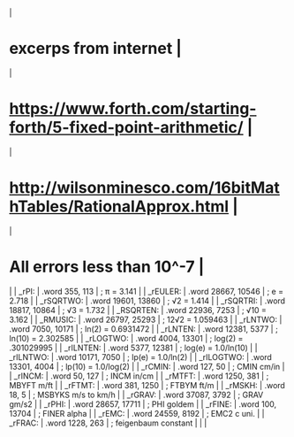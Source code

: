  |
#   excerps from internet |
 |
#   https://www.forth.com/starting-forth/5-fixed-point-arithmetic/ |
 |
#   http://wilsonminesco.com/16bitMathTables/RationalApprox.html |
 |
#    All errors less than 10^-7 |
 |
| _rPI:  | .word  355, 113      | ; π = 3.141  |
| _rEULER:  | .word  28667, 10546  | ; e = 2.718  |
| _rSQRTWO:  | .word  19601, 13860  | ; √2 = 1.414  |
| _rSQRTRI:  | .word  18817, 10864  | ; √3 = 1.732  |
| _RSQRTEN:  | .word  22936, 7253   | ; √10 = 3.162  |
| _RMUSIC:  | .word  26797, 25293  | ; 12√2  = 1.059463  |
| _rLNTWO:  | .word  7050, 10171   | ; ln(2)  = 0.6931472  |
| _rLNTEN:  | .word  12381, 5377   | ; ln(10) = 2.302585  |
| _rLOGTWO:  | .word  4004, 13301   | ; log(2) = .301029995  |
| _rILNTEN:  | .word  5377, 12381   | ; log(e) = 1.0/ln(10) |
| _rILNTWO:  | .word  10171, 7050   | ; lp(e) = 1.0/ln(2) |
| _rILOGTWO:  | .word  13301, 4004   | ; lp(10) = 1.0/log(2) |
| _rCMIN:  | .word  127, 50       | ; CMIN    cm/in  |
| _rINCM:  | .word  50, 127       | ; INCM    in/cm  |
| _rMTFT:  | .word  1250, 381     | ; MBYFT   m/ft   |
| _rFTMT:  | .word  381, 1250     | ; FTBYM   ft/m   |
| _rMSKH:  | .word  18, 5         | ; MSBYKS  m/s to km/h   |
| _rGRAV:  | .word  37087, 3792   | ; GRAV    gm/s2    |
| _rPHI:  | .word  28657, 17711  | ; PHI     goldem   |
| _rFINE:  | .word  100, 13704    | ; FINER   alpha  |
| _rEMC:  | .word  24559, 8192   | ; EMC2    c uni.    |
| _rFRAC:  | .word  1228, 263     | ; feigenbaum constant |
|  |
